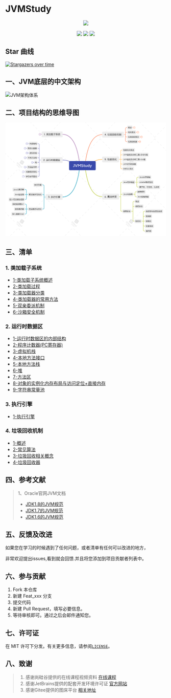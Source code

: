 # JVMStudy <!-- {docsify-ignore-all} -->
<center>
<img src="https://gitee.com/ShaoxiongDu/imageBed/raw/master/info.jpg" style="width:700px" >
</center>
<p align="center">
    <img src="https://img.shields.io/badge/JVM-底层原理解析-yellow">
    <img src="https://img.shields.io/badge/JVM-面试知识整理-green">
  <img src="https://visitor-badge.glitch.me/badge?page_id=shaoxiongdu.JVMStudy" >
</p>

## Star 曲线
[![Stargazers over time](https://starchart.cc/shaoxiongdu/JVMStudy.svg)](https://github.com/shaoxiongdu/JVMStudy)

## 一、JVM底层的中文架构

![JVM架构体系](https://gitee.com/ShaoxiongDu/imageBed/raw/master/%E7%AC%AC02%E7%AB%A0_JVM%E6%9E%B6%E6%9E%84-%E4%B8%AD.jpg)

## 二、项目结构的思维导图 

![JVMStudy](JVMStudy.png)

## 三、清单 

### 1. 类加载子系统

 -	[1-类加载子系统概述](../01-类加载子系统/01-类加载子系统.md)
 -	[2-类加载过程](../01-类加载子系统/02-类加载过程.md)
 -  [3-类加载器分类](../01-类加载子系统/03-类加载器的分类.md)
 -  [4-类加载器的常用方法](../01-类加载子系统/04-类加载器的常用方法.md)
 -  [5-双亲委派机制](../01-类加载子系统/05-双亲委派机制.md)
 -  [6-沙箱安全机制](../01-类加载子系统/06-沙箱安全机制.md)

### 2.  运行时数据区 

-	[1-运行时数据区的内部结构](../02-运行时数据区/01-运行时数据区内部结构.md)
-	[2-程序计数器(PC寄存器)](../02-运行时数据区/02-程序计数器(PC寄存器).md)
-	[3-虚拟机栈](../02-运行时数据区/03-虚拟机栈.md)
-	[4-本地方法接口](02-运行时数据区/04-本地方法接口.md)
-	[5-本地方法栈](../02-运行时数据区/05-本地方法栈.md)
-	[6-堆](../02-运行时数据区/06-堆.md)
-	[7-方法区](../02-运行时数据区/07-方法区.md)
-	[8-对象的实例化内存布局与访问定位+直接内存](../02-运行时数据区/08-对象的实例化内存布局与访问定位+直接内存.md)
-	[9-字符串常量池](../02-运行时数据区/09-字符串常量池.md)

### 3. 执行引擎
- [1-执行引擎](../03-JVM执行引擎/JVM执行引擎.md)

### 4. 垃圾回收机制
- [1-概述](../04-垃圾回收机制/01-垃圾回收概述.md)
- [2-常见算法](../04-垃圾回收机制/02-垃圾回收相关算法.md)
- [3-垃圾回收相关概念](../04-垃圾回收机制/03-垃圾回收相关概念.md)
- [4-垃圾回收器](../04-垃圾回收机制/04-垃圾回收器.md)

## 四、参考文献

> 1、Oracle官网JVM文档
>
> - [JDK1.8的JVM规范](https://docs.oracle.com/javase/specs/jvms/se8/html/)
> - [JDK1.7的JVM规范](https://docs.oracle.com/javase/specs/jvms/se7/html)
> - [JDK1.6的JVM规范](https://docs.oracle.com/javase/specs/jvms/se6/html)

## 五、反馈及改进

如果您在学习的时候遇到了任何问题，或者清单有任何可以改进的地方，

非常欢迎提出issues,看到就会回馈.并且将您添加到项目贡献者列表中。

## 六、参与贡献

1. Fork 本仓库
2. 新建 Feat_xxx 分支
3. 提交代码
4. 新建 Pull Request，填写必要信息。
5. 等待审核即可。通过之后会邮件通知您。

## 七、许可证

在 MIT 许可下分发。有关更多信息，请参阅[`LICENSE`](../LICENSE)。

## 八、致谢

>  1. 感谢尚硅谷提供的在线课程视频资料 [在线课程](https://www.bilibili.com/video/BV1PJ411n7xZ)
>  2. 感谢JetBrains提供的配套开发环境许可证 [官方网站](https://www.jetbrains.com/)
>  3. 感谢Gitee提供的图床平台 [相关地址](https://gitee.com/ShaoxiongDu/imageBed)


